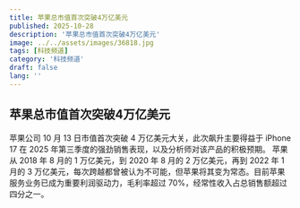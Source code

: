 ```yaml
---
title: 苹果总市值首次突破4万亿美元
published: 2025-10-28
description: '苹果总市值首次突破4万亿美元'
image: ../../assets/images/36818.jpg
tags: [科技频道]
category: '科技频道'
draft: false
lang: ''
---
```


## 苹果总市值首次突破4万亿美元

苹果公司 10 月 13 日市值首次突破 4 万亿美元大关，此次飙升主要得益于 iPhone 17 在 2025 年第三季度的强劲销售表现，以及分析师对该产品的积极预期。
苹果从 2018 年 8 月的 1 万亿美元，到 2020 年 8 月的 2 万亿美元，再到 2022 年 1 月的 3 万亿美元，每次跨越都曾被认为不可能，但苹果将其变为常态。目前苹果服务业务已成为重要利润驱动力，毛利率超过 70%，经常性收入占总销售额超过四分之一。


